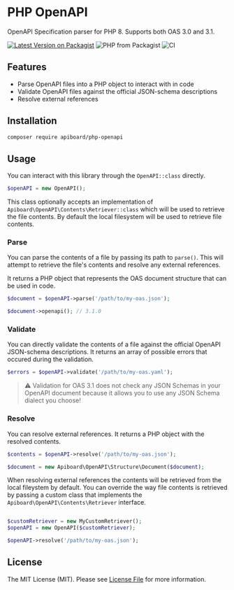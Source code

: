 # PHP OpenAPI

OpenAPI Specification parser for PHP 8. Supports both OAS 3.0 and 3.1.

[![Latest Version on Packagist](https://img.shields.io/packagist/vpre/apiboard/php-openapi.svg?style=flat-square)](https://packagist.org/packages/apiboard/php-openapi)
![PHP from Packagist](https://img.shields.io/packagist/php-v/apiboard/php-openapi?style=flat-square)
![CI](https://github.com/apiboard/php-openapi/workflows/CI/badge.svg?style=flat-square)

## Features

- Parse OpenAPI files into a PHP object to interact with in code
- Validate OpenAPI files against the official JSON-schema descriptions
- Resolve external references

## Installation

```bash
composer require apiboard/php-openapi
```

## Usage

You can interact with this library through the `OpenAPI::class` directly.

```php
$openAPI = new OpenAPI();
```
This class optionally accepts an implementation of `Apiboard\OpenAPI\Contents\Retriever::class` which will be used to retrieve the file contents. By default the local filesystem will be used to retrieve file contents.

### Parse

You can parse the contents of a file by passing its path to `parse()`. This will attempt to retrieve the file's contents and resolve any external references.

It returns a PHP object that represents the OAS document structure that can be used in code.
```php
$document = $openAPI->parse('/path/to/my-oas.json');

$document->openapi(); // 3.1.0
```

### Validate
You can directly validate the contents of a file against the official OpenAPI JSON-schema descriptions. It returns an array of possible errors that occured during the validation.

```php
$errors = $openAPI->validate('/path/to/my-oas.yaml');
```

> ⚠️ Validation for OAS 3.1 does not check any JSON Schemas in your OpenAPI document because it allows you to use any JSON Schema dialect you choose!

### Resolve

You can resolve external references. It returns a PHP object with the resolved contents.

```php
$contents = $openAPI->resolve('/path/to/my-oas.json');

$document = new Apiboard\OpenAPI\Structure\Document($document);
```
When resolving external references the contents will be retrieved from the local fileystem by default. You can override the way file contents is retrieved by passing a custom class that implements the `Apiboard\OpenAPI\Contents\Retriever` interface.

```php

$customRetriever = new MyCustomRetriever();
$openAPI = new OpenAPI($customRetriever);

$openAPI->resolve('/path/to/my-oas.json');
```

## License

The MIT License (MIT). Please see [License File](LICENSE) for more information.
